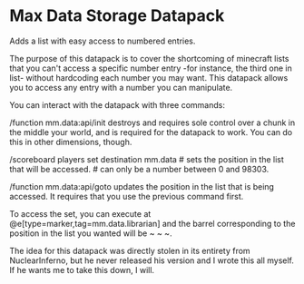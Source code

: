 # Max Data Storage Datapack
Adds a list with easy access to numbered entries.

The purpose of this datapack is to cover the shortcoming of minecraft lists that you can't access a specific number entry -for instance, the third one in  list- without hardcoding each number you may want. This datapack allows you to access any entry with a number you can manipulate.
  
  
You can interact with the datapack with three commands:

/function mm.data:api/init destroys and requires sole control over a chunk in the middle your world, and is required for the datapack to work. You can do this in other dimensions, though.

/scoreboard players set destination mm.data # sets the position in the list that will be accessed. # can only be a number between 0 and 98303.

/function mm.data:api/goto updates the position in the list that is being accessed. It requires that you use the previous command first.

To access the set, you can execute at @e[type=marker,tag=mm.data.librarian] and the barrel corresponding to the position in the list you wanted will be ~ ~ ~.

The idea for this datapack was directly stolen in its entirety from NuclearInferno, but he never released his version and I wrote this all myself. If he wants me to take this down, I will.
